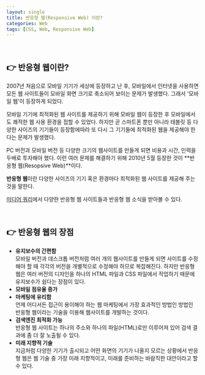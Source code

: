 ```yaml
---
layout: single
title: 반응형 웹(Responsive Web) 이란?
categories: Web
tags: [CSS, Web, Responsive Web]
---
```


<br/>

## 👉 반응형 웹이란?

2007년 처음으로 모바일 기기가 세상에 등장하고 난 후, 모바일에서 인터넷을 사용하면 모든 웹 사이트들이 모바일 화면 크기로 축소되어 보이는 문제가 발생했다. 그래서 '모바일 웹'이 등장하게 되었다.<br/>

모바일 기기에 최적화된 웹 사이트를 제공하기 위해 모바일 웹이 등장한 후 모바일에서도 쾌적한 웹 사용 환경을 접할 수 있었다. 하지만 곧 스마트폰 뿐만 아니라 태블릿 등 다양한 사이즈의 기기들이 등장함에따라 또 다시 그 기기들에 최적화된 웹을 제공해야 한다는 문제가 발생했다.<br/>

PC 버전과 모바일 버전 등 다양한 크기의 웹사이트를 만들게 되면 비용과 시간, 인력을 두배로 투자해야 했다. 이런 여러 문제를 해결하기 위해 2010년 5월 등장한 것이 **반응형 웹(Resopsive Web)**이다.<br/>

**반응형 웹**이란 다양한 사이즈의 기기 혹은 환경마다 최적화된 웹 사이트를 제공해 주는 것을 말한다.<br/>

[미디어 쿼리](https://mediaqueri.es/)에서 다양한 반응형 웹 사이트들과 반응형 웹 소식을 받아볼 수 있다.

<br/>

## 👉 반응형 웹의 장점

- **유지보수의 간편함**<br/>모바일 버전과 데스크톱 버전처럼 여러 개의 웹사이트를 만들게 되면 사이트를 수정해야 할 때 각각의 버전을 개별적으로 수정해야 하므로 복잡해진다. 하지만 반응형 웹은 여러 버전의 디자인을 하나의 HTML 파일과 CSS 파일에서 작업하기 때문에 유지보수가 쉽다는 장점이 있다.
- **모바일 점유율 증가**
- **마케팅에 유리함**<br/>언제 어디서든 접근이 용이해야 하는 웹 마케팅에서 가장 효과적인 방법인 방법인 반응형 웹이라는 기술을 이용해 웹사이트를 개발하는 것이다.
- **검색엔진 최적화 가능**<br/>반응형 웹 사이트는 하나의 주소와 하나의 파일(HTML)로만 이루어져 있어 검색 결과에 좀 더 잘 노출될 수 있다.
- **미래 지향적 기술**<br/>지금처럼 다양한 기기가 출시되고 어떤 화면의 기기가 나올지 모르는 상황에서 반응형 웹은 웹 기술 중 가장 미래 지향적이고, 미래를 준비하는 바람직한 대안이라고 할 수 있다.

<br/>
